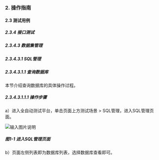 ### 2. 操作指南

#### 2.3 测试用例

##### 2.3.4 接口测试

##### 2.3.4.3 数据集管理

##### 2.3.4.3.1 SQL管理

##### 2.3.4.3.1.1 查询数据库

本节介绍查询数据库的具体操作过程。

##### 2.3.4.3.1.1.1 操作步骤

a）进入全自动测试平台，单击页面上方测试场景 > SQL管理，进入SQL管理页面。

![输入图片说明](../../../../../../images/SoFlu%E5%85%A8%E8%87%AA%E5%8A%A8%E6%B5%8B%E8%AF%95%E5%B9%B3%E5%8F%B0%E6%95%99%E7%A8%8B/2.%20%E6%93%8D%E4%BD%9C%E6%8C%87%E5%8D%97/3.%20%E6%B5%8B%E8%AF%95%E7%94%A8%E4%BE%8B/4.%20%E6%8E%A5%E5%8F%A3%E6%B5%8B%E8%AF%95/3.%20%E6%95%B0%E6%8D%AE%E9%9B%86%E7%AE%A1%E7%90%86/1.%20SQL%E7%AE%A1%E7%90%86/image.png)

##### 图1-1 进入SQL管理页面

b）页面左侧列表即为数据库列表，选择数据库查看即可。

